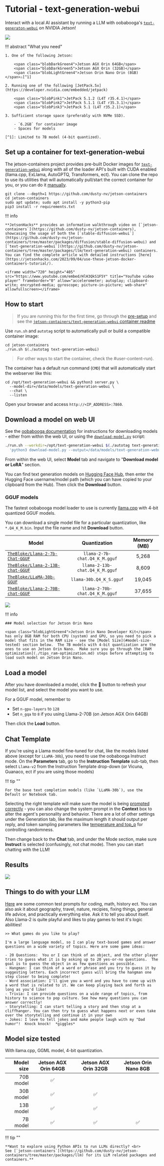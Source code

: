 # Tutorial - text-generation-webui

Interact with a local AI assistant by running a LLM with oobabooga's [`text-generaton-webui`](https://github.com/oobabooga/text-generation-webui) on NVIDIA Jetson!

![](./images/text-generation-webui_sf-trip.gif)

!!! abstract "What you need"

    1. One of the following Jetson:

        <span class="blobDarkGreen4">Jetson AGX Orin 64GB</span>
        <span class="blobDarkGreen5">Jetson AGX Orin (32GB)</span>
        <span class="blobLightGreen4">Jetson Orin Nano Orin (8GB)</span>⚠️[^1]

    2. Running one of the following [JetPack.5x](https://developer.nvidia.com/embedded/jetpack)

        <span class="blobPink1">JetPack 5.1.2 (L4T r35.4.1)</span>
        <span class="blobPink2">JetPack 5.1.1 (L4T r35.3.1)</span>
        <span class="blobPink3">JetPack 5.1 (L4T r35.2.1)</span>

    3. Sufficient storage space (preferably with NVMe SSD).

        - `6.2GB` for container image
        - Spaces for models

    [^1]: Limited to 7B model (4-bit quantized).

## Set up a container for text-generation-webui

The jetson-containers project provides pre-built Docker images for [`text-generation-webui`](https://github.com/dusty-nv/jetson-containers/tree/master/packages/llm/text-generation-webui) along with all of the loader API's built with CUDA enabled (llama.cpp, ExLlama, AutoGPTQ, Transformers, ect).  You can clone the repo to use its utilities that will automatically pull/start the correct container for you, or you can do it [manually](https://github.com/dusty-nv/jetson-containers/tree/master/packages/llm/text-generation-webui#user-content-run).

```
git clone --depth=1 https://github.com/dusty-nv/jetson-containers
cd jetson-containers
sudo apt update; sudo apt install -y python3-pip
pip3 install -r requirements.txt
```

!!! info

    **JetsonHacks** provides an informative walkthrough video on [`jetson-containers`](https://github.com/dusty-nv/jetson-containers), showcasing the usage of both the [`stable-diffusion-webui`](https://github.com/dusty-nv/jetson-containers/tree/master/packages/diffusion/stable-diffusion-webui) and [`text-generation-webui`](https://github.com/dusty-nv/jetson-containers/tree/master/packages/llm/text-generation-webui) containers.  You can find the complete article with detailed instructions [here](https://jetsonhacks.com/2023/09/04/use-these-jetson-docker-containers-tutorial/).

    <iframe width="720" height="405" src="https://www.youtube.com/embed/HlH3QkS1F5Y" title="YouTube video player" frameborder="0" allow="accelerometer; autoplay; clipboard-write; encrypted-media; gyroscope; picture-in-picture; web-share" allowfullscreen></iframe>

## How to start

> If you are running this for the first time, go through the [pre-setup](https://github.com/dusty-nv/jetson-containers/blob/master/docs/setup.md) and see the [`jetson-containers/text-generation-webui` container readme](https://github.com/dusty-nv/jetson-containers/blob/master/packages/llm/text-generation-webui/README.md)

Use `run.sh` and `autotag` script to automatically pull or build a compatible container image:

```
cd jetson-containers
./run.sh $(./autotag text-generation-webui)
```

> For other ways to start the container, check the #user-content-run).

The container has a default run command (`CMD`) that will automatically start the webserver like this:

```
cd /opt/text-generation-webui && python3 server.py \
  --model-dir=/data/models/text-generation-webui \
  --chat \
  --listen
```

Open your browser and access `http://<IP_ADDRESS>:7860`.

## Download a model on web UI

See the [oobabooga documentation](https://github.com/oobabooga/text-generation-webui/tree/main#downloading-models) for instructions for downloading models - either from within the web UI, or using the [`download-model.py`](https://github.com/oobabooga/text-generation-webui/blob/main/download-model.py) script:

```bash
./run.sh --workdir=/opt/text-generation-webui $(./autotag text-generation-webui) /bin/bash -c \
  'python3 download-model.py --output=/data/models/text-generation-webui TheBloke/Llama-2-7b-Chat-GPTQ'
```

From within the web UI, select **Model** tab and navigate to "**Download model or LoRA**" section.  

You can find text generation models on [Hugging Face Hub](https://huggingface.co/models?pipeline_tag=text-generation&sort=trending), then enter the Hugging Face username/model path (which you can have copied to your clipboard from the Hub).  Then click the **Download** button.

### GGUF models

The fastest oobabooga model loader to use is currently [llama.cpp](https://github.com/dusty-nv/jetson-containers/blob/dev/packages/llm/llama_cpp) with 4-bit quantized GGUF models.

You can download a single model file for a particular quantization, like `*.Q4_K_M.bin`. Input the file name and hit **Download** button.

| Model                                                                           |          Quantization         | Memory (MB) |
|---------------------------------------------------------------------------------|:-----------------------------:|:-----------:|
| [`TheBloke/Llama-2-7b-Chat-GGUF`](https://huggingface.co/TheBloke/Llama-2-7b-Chat-GGUF)   |  `llama-2-7b-chat.Q4_K_M.gguf` |    5,268    |
| [`TheBloke/Llama-2-13B-chat-GGUF`](https://huggingface.co/TheBloke/Llama-2-13B-chat-GGUF) | `llama-2-13b-chat.Q4_K_M.gguf` |    8,609    |
| [`TheBloke/LLaMA-30b-GGUF`](https://huggingface.co/TheBloke/LLaMA-30b-GGUF)     | `llama-30b.Q4_K_S.gguf`   |    19,045   |
| [`TheBloke/Llama-2-70B-chat-GGUF`](https://huggingface.co/TheBloke/Llama-2-70b-Chat-GGUF) | `llama-2-70b-chat.Q4_K_M.gguf` |    37,655   |

![](./images/tgwui_model-download-animation.gif)

!!! info

    ### Model selection for Jetson Orin Nano

    <span class="blobLightGreen4">Jetson Orin Nano Developer Kit</span> has only 8GB RAM for both CPU (system) and GPU, so you need to pick a model that fits in the RAM size - see the [Model Size](#model-size-tested) section below.  The 7B models with 4-bit quantization are the ones to use on Jetson Orin Nano.  Make sure you go through the [RAM optimization](./tips_ram-optimization.md) steps before attempting to load such model on Jetson Orin Nano.

## Load a model

After you have downloaded a model, click the 🔄 button to refresh your model list, and select the model you want to use.

For a GGUF model, remember to

- Set `n-gpu-layers` to `128`
- Set `n_gqa` to `8` if you using Llama-2-70B (on Jetson AGX Orin 64GB)

Then click the **Load** button.

## Chat Template

If you're using a Llama model fine-tuned for chat, like the models listed above (except for `LLaMA-30b`), you need to use the oobabooga Instruct mode.  On the **Parameters** tab, go to the **Instruction Template** sub-tab, then select `Llama-v2` from the Instruction Template drop-down (or Vicuna, Guanaco, ect if you are using those models)  

!!! tip ""

    For the base text completion models (like `LLaMA-30b`), use the Default or Notebook tab.
    
Selecting the right template will make sure the model is being [prompted correctly](https://huggingface.co/blog/llama2#how-to-prompt-llama-2) - you can also change the system prompt in the **Context** box to alter the agent's personality and behavior.  There are a lot of other settings under the Generation tab, like the maximum length it should output per reply, and token sampling parameters like [temperature and top_p](https://medium.com/@dixnjakindah/top-p-temperature-and-other-parameters-1a53d2f8d7d7) for controlling randomness.

Then change back to the **Chat** tab, and under the Mode section, make sure **Instruct** is selected (confusingly, not chat mode).  Then you can start chatting with the LLM!

## Results

![](./images/text-generation-webui_sf-trip.gif)

## Things to do with your LLM

[Here](https://modal.com/docs/guide/ex/vllm_inference#run-the-model) are some common test prompts for coding, math, history ect.  You can also ask it about geography, travel, nature, recipies, fixing things, general life advice, and practically everything else.  Ask it to tell you about itself.  Also Llama-2 is quite playful and likes to play games to test it's logic abilities!

```
>> What games do you like to play?

I'm a large language model, so I can play text-based games and answer questions on a wide variety of topics. Here are some game ideas:

- 20 Questions:  You or I can think of an object, and the other player tries to guess what it is by asking up to 20 yes-or-no questions.  The goal is to guess the object in as few questions as possible.
- Hangman: I can think of a word or phrase and you try to guess it by suggesting letters. Each incorrect guess will bring the hangman one step closer to being complete!
- Word association: I'll give you a word and you have to come up with a word that is related to it. We can keep playing back and forth as long as you'd like!
- Trivia: I can provide questions on a wide range of topics, from history to science to pop culture. See how many questions you can answer correctly!
- Storytelling: I can start telling a story and then stop at a cliffhanger. You can then try to guess what happens next or even take over the storytelling and continue it in your own
- Jokes: I love to tell jokes and make people laugh with my "Dad humor"!  Knock knock!  *giggles*
```

## Model size tested

With llama.cpp, GGML model, 4-bit quantization.

| Model size  | Jetson AGX Orin 64GB | Jetson AGX Orin 32GB | Jetson Orin Nano 8GB |
| -----------:|:--------------------:|:--------------------:|:--------------------:|
| 70B model   |✅                    |                      |                     |
| 30B model   |✅                    |✅                    |                     |
| 13B model   |✅                    |✅                    |                     |
|  7B model   |✅                    |✅                    |✅                   |

!!! tip ""

    **Want to explore using Python APIs to run LLMs directly? <br>
    See [`jetson-containers`](https://github.com/dusty-nv/jetson-containers/tree/master/packages/llm) for its LLM related packages and containers.**